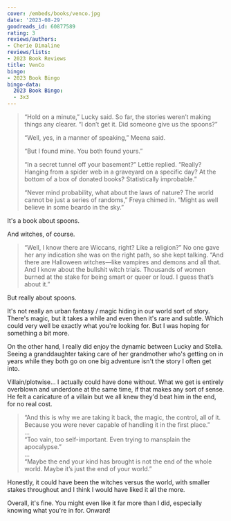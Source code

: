 ```yaml
---
cover: /embeds/books/venco.jpg
date: '2023-08-29'
goodreads_id: 60877589
rating: 3
reviews/authors:
- Cherie Dimaline
reviews/lists:
- 2023 Book Reviews
title: VenCo
bingo:
- 2023 Book Bingo
bingo-data:
  2023 Book Bingo:
  - 3x3
---
```

> “Hold on a minute,” Lucky said. So far, the stories weren’t making things any clearer. “I don’t get it. Did someone give us the spoons?”   
>          
> “Well, yes, in a manner of speaking,” Meena said.
> 
> “But I found mine. You both found yours.”
> 
> “In a secret tunnel off your basement?” Lettie replied. “Really? Hanging from a spider web in a graveyard on a specific day?
> At the bottom of a box of donated books? Statistically improbable.”
> 
> “Never mind probability, what about the laws of nature? The world cannot be just a series of randoms,” Freya chimed in. “Might as well believe in some beardo in the sky.”

It's a book about spoons. 

And witches, of course. 

> “Well, I know there are Wiccans, right? Like a religion?” No one gave her any indication she was on the right path, so she kept talking. “And there are Halloween witches—like vampires and demons and all that. And I know about the bullshit witch trials. Thousands of women burned at the stake for being smart or queer or loud. I guess that’s about it.”

But really about spoons. 

<!--more-->

It's not really an urban fantasy / magic hiding in our world sort of story. There's magic, but it takes a while and even then it's rare and subtle. Which could very well be exactly what you're looking for. But I was hoping for something a bit more. 

On the other hand, I really did enjoy the dynamic between Lucky and Stella. Seeing a granddaughter taking care of her grandmother who's getting on in years while they both go on one big adventure isn't the story I often get into. 

Villain/plotwise... I actually could have done without. What we get is entirely overblown and underdone at the same time, if that makes any sort of sense. He felt a caricature of a villain but we all knew they'd beat him in the end, for no real cost. 

> “And this is why we are taking it back, the magic, the control, all of it. Because you were never capable of handling it in the first place.”   
> ...  
> “Too vain, too self-important. Even trying to mansplain the apocalypse.”   
> ...  
> “Maybe the end your kind has brought is not the end of the whole world. Maybe it’s just the end of your world.”  

Honestly, it could have been the witches versus the world, with smaller stakes throughout and I think I would have liked it all the more. 

Overall, it's fine. You might even like it far more than I did, especially knowing what you're in for. Onward!